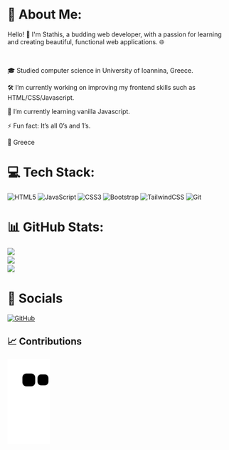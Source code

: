 

# 💫 About Me:

Hello! 👋 I'm Stathis, a budding web developer, with a passion for learning and creating beautiful, functional web applications. 🌐

<br>

🎓 Studied computer science in University of Ioannina, Greece.

🛠️ I’m currently working on improving my frontend skills such as HTML/CSS/Javascript.

🌱 I’m currently learning vanilla Javascript.

⚡ Fun fact: It’s all 0’s and 1’s.

📍 Greece



# 💻 Tech Stack:
![HTML5](https://img.shields.io/badge/html5-%23E34F26.svg?style=for-the-badge&logo=html5&logoColor=white) ![JavaScript](https://img.shields.io/badge/javascript-%23323330.svg?style=for-the-badge&logo=javascript&logoColor=%23F7DF1E) ![CSS3](https://img.shields.io/badge/css3-%231572B6.svg?style=for-the-badge&logo=css3&logoColor=white) ![Bootstrap](https://img.shields.io/badge/bootstrap-%238511FA.svg?style=for-the-badge&logo=bootstrap&logoColor=white) ![TailwindCSS](https://img.shields.io/badge/tailwindcss-%2338B2AC.svg?style=for-the-badge&logo=tailwind-css&logoColor=white) ![Git](https://img.shields.io/badge/git-%23F05033.svg?style=for-the-badge&logo=git&logoColor=white)
# 📊 GitHub Stats:
![](https://github-readme-stats.vercel.app/api?username=StathisKotanidis&theme=dark&hide_border=false&include_all_commits=false&count_private=false)<br/>
![](https://github-readme-streak-stats.herokuapp.com/?user=StathisKotanidis&theme=dark&hide_border=false)<br/>
![](https://github-readme-stats.vercel.app/api/top-langs/?username=StathisKotanidis&theme=dark&hide_border=false&include_all_commits=false&count_private=false&layout=compact)

# 🔗 Socials
<a href="https://github.com/StathisKotanidis">
  <img src="https://img.shields.io/badge/GitHub-000000?style=for-the-badge&logo=github&logoColor=white" alt="GitHub">
</a>

## 📈 Contributions

![snake gif](https://github.com/StathisKotanidis/StathisKotanidis/blob/output/github-contribution-grid-snake.svg)

<!-- Proudly created with GPRM ( https://gprm.itsvg.in ) -->




















